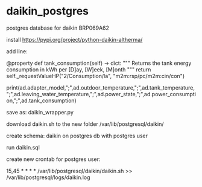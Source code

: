 # daikin_postgres
postgres database for daikin BRP069A62 

install https://pypi.org/project/python-daikin-altherma/

add line:

@property
    def tank_consumption(self) -> dict:
        """ Returns the tank energy consumption in kWh per [D]ay, [W]eek, [M]onth """
        return self._requestValueHP("2/Consumption/la", "m2m:rsp/pc/m2m:cin/con")

print(ad.adapter_model,";",ad.outdoor_temperature,";",ad.tank_temperature,";",ad.leaving_water_temperature,";",ad.power_state,";",ad.power_consumption,";",ad.tank_consumption)

save as: daikin_wrapper.py

download daikin.sh to the new folder /var/lib/postgresql/daikin/

create schema: daikin on postgres db with postgres user

run daikin.sql

create new crontab for postgres user:


15,45 * * * * /var/lib/postgresql/daikin/daikin.sh >> /var/lib/postgresql/logs/daikin.log




